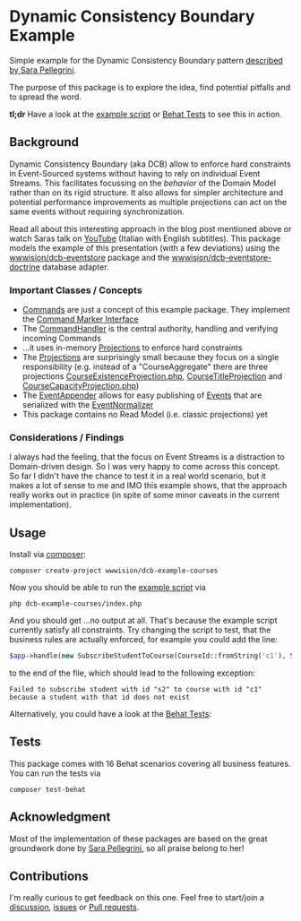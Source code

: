 # Dynamic Consistency Boundary Example

Simple example for the Dynamic Consistency Boundary pattern [described by Sara Pellegrini](https://sara.event-thinking.io/2023/04/kill-aggregate-chapter-1-I-am-here-to-kill-the-aggregate.html).

The purpose of this package is to explore the idea, find potential pitfalls and to spread the word.

**tl;dr** Have a look at the [example script](index.php) or [Behat Tests](tests/Behat) to see this in action.

## Background

Dynamic Consistency Boundary (aka DCB) allow to enforce hard constraints in Event-Sourced systems without having to rely on individual Event Streams.
This facilitates focussing on the _behavior_ of the Domain Model rather than on its rigid structure. It also allows for simpler architecture and potential
performance improvements as multiple projections can act on the same events without requiring synchronization.

Read all about this interesting approach in the blog post mentioned above or watch Saras talk on [YouTube](https://www.youtube.com/watch?v=DhhxKoOpJe0&t=150s) (Italian with English subtitles).
This package models the example of this presentation (with a few deviations) using the [wwwision/dcb-eventstore](https://github.com/bwaidelich/dcb-eventstore) package and the [wwwision/dcb-eventstore-doctrine](https://github.com/bwaidelich/dcb-eventstore-doctrine) database adapter.

### Important Classes / Concepts

* [Commands](src%2FCommands) are just a concept of this example package. They implement the [Command Marker Interface](src%2FCommands%2FCommand.php)
* The [CommandHandler](src/CommandHandler.php) is the central authority, handling and verifying incoming Commands
* ...it uses in-memory [Projections](src%2FProjections%2FProjection.php) to enforce hard constraints
* The [Projections](src%2FProjections%2FProjection.php) are surprisingly small because they focus on a single responsibility (e.g. instead of a "CourseAggregate" there are three projections [CourseExistenceProjection.php](src%2FProjections%2FCourseExistenceProjection.php), [CourseTitleProjection](src%2FProjections%2FCourseTitleProjection.php) and [CourseCapacityProjection.php](src%2FProjections%2FCourseCapacityProjection.php))
* The [EventAppender](src%2FEventAppender.php) allows for easy publishing of [Events](src%2FEvents) that are serialized with the [EventNormalizer](src%2FEventNormalizer.php)
* This package contains no Read Model (i.e. classic projections) yet

### Considerations / Findings

I always had the feeling, that the focus on Event Streams is a distraction to Domain-driven design. So I was very happy to come across this concept.
So far I didn't have the chance to test it in a real world scenario, but it makes a lot of sense to me and IMO this example shows, that the approach
really works out in practice (in spite of some minor caveats in the current implementation).

## Usage

Install via [composer](https://getcomposer.org):

```shell
composer create-project wwwision/dcb-example-courses
```

Now you should be able to run the [example script](index.php) via

```shell
php dcb-example-courses/index.php
```

And you should get ...no output at all. That's because the example script currently satisfy all constraints.
Try changing the script to test, that the business rules are actually enforced, for example you could add the line:

```php
$app->handle(new SubscribeStudentToCourse(CourseId::fromString('c1'), StudentId::fromString('s2')));
```

to the end of the file, which should lead to the following exception:

```
Failed to subscribe student with id "s2" to course with id "c1" because a student with that id does not exist
```

Alternatively, you could have a look at the [Behat Tests](tests/Behat):

## Tests

This package comes with 16 Behat scenarios covering all business features.
You can run the tests via

```shell
composer test-behat
```

## Acknowledgment

Most of the implementation of these packages are based on the great groundwork done by [Sara Pellegrini](https://sara.event-thinking.io/), so all praise belong to her!

## Contributions

I'm really curious to get feedback on this one.
Feel free to start/join a [discussion](https://github.com/bwaidelich/dcb-example/discussions), [issues](https://github.com/bwaidelich/dcb-example/issues) or [Pull requests](https://github.com/bwaidelich/dcb-example/pulls).